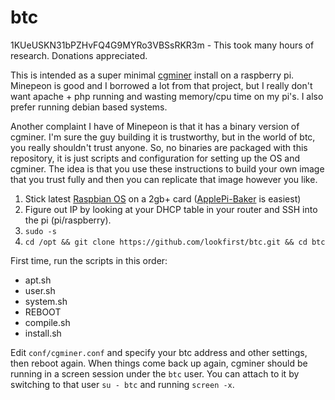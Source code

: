 btc
===
1KUeUSKN31bPZHvFQ4G9MYRo3VBSsRKR3m - This took many hours of research. Donations appreciated.

This is intended as a super minimal [cgminer](https://github.com/ckolivas/cgminer) install on a raspberry pi. Minepeon is good and I borrowed a lot from that project, but I really don't want apache + php running and wasting memory/cpu time on my pi's. I also prefer running debian based systems.

Another complaint I have of Minepeon is that it has a binary version of cgminer. I'm sure the guy building it is trustworthy, but in the world of btc, you really shouldn't trust anyone. So, no binaries are packaged with this repository, it is just scripts and configuration for setting up the OS and cgminer. The idea is that you use these instructions to build your own image that you trust fully and then you can replicate that image however you like.

1. Stick latest [Raspbian OS](http://www.raspberrypi.org/downloads/) on a 2gb+ card ([ApplePi-Baker](http://www.tweaking4all.com/hardware/raspberry-pi/macosx-apple-pi-baker/) is easiest)
2. Figure out IP by looking at your DHCP table in your router and SSH into the pi (pi/raspberry).
3. `sudo -s`
4. `cd /opt && git clone https://github.com/lookfirst/btc.git && cd btc`

First time, run the scripts in this order:

* apt.sh
* user.sh
* system.sh
* REBOOT
* compile.sh
* install.sh

Edit `conf/cgminer.conf` and specify your btc address and other settings, then reboot again. When things come back up again, cgminer should be running in a screen session under the `btc` user. You can attach to it by switching to that user `su - btc` and running `screen -x`.
